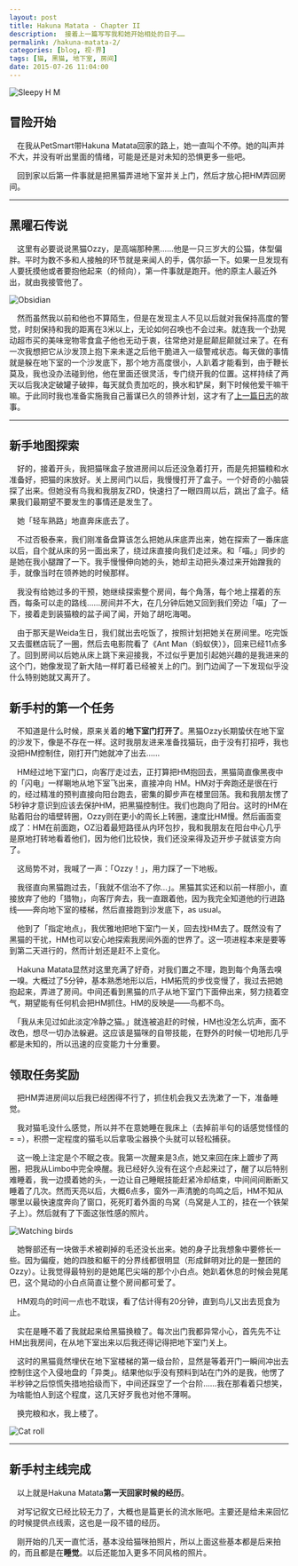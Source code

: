 ```yaml
---
layout: post
title: Hakuna Matata - Chapter II
description:  接着上一篇写写我和她开始相处的日子……
permalink: /hakuna-matata-2/
categories: [blog, 视·界]
tags: [猫, 黑猫, 地下室, 房间]
date: 2015-07-26 11:04:00
--- 
```


![Sleepy H M]({{site.img-hosting}}/Pic4Post/hakuna-matata/cat-hm-3.jpg "Sleepy H M")

## 冒险开始

　在我从PetSmart带Hakuna Matata回家的路上，她一直叫个不停。她的叫声并不大，并没有听出里面的情绪，可能是还是对未知的恐惧更多一些吧。

　回到家以后第一件事就是把黑猫弄进地下室并关上门，然后才放心把HM弄回房间。

------

## 黑曜石传说

　这里有必要说说黑猫Ozzy，是高端那种黑……他是一只三岁大的公猫，体型偏胖。平时为数不多和人接触的环节就是来闻人的手，偶尔舔一下。如果一旦发现有人要抚摸他或者要抱他起来（的倾向），第一件事就是跑开。他的原主人最近外出，就由我接管他了。

![Obsidian]({{site.img-hosting}}/Pic4Post/hakuna-matata/cat-oz.jpg "Obsidian - Ozzy")

　然而虽然我以前和他也不算陌生，但是在发现主人不见以后就对我保持高度的警觉，时刻保持和我的距离在3米以上，无论如何召唤也不会过来。就连我一个劲晃动超市买的美味宠物零食盒子他也无动于衷，往常绝对是屁颠屁颠就过来了。在有一次我想把它从沙发顶上抱下来未遂之后他干脆进入一级警戒状态。每天做的事情就是躲在地下室的一个沙发底下，那个地方高度很小，人趴着才能看到，由于鞭长莫及，我也没办法碰到他，他在里面还很灵活，专门绕开我的位置。这样持续了两天以后我决定破罐子破摔，每天就负责加吃的，换水和铲屎，剩下时候他爱干嘛干嘛。于此同时我也准备实施我自己蓄谋已久的领养计划，这才有了[上一篇日志](/hakuna-matata/)的故事。

------

## 新手地图探索

　好的，接着开头，我把猫咪盒子放进房间以后还没急着打开，而是先把猫粮和水准备好，把猫的床放好。关上房间门以后，我慢慢打开了盒子。一个好奇的小脑袋探了出来。但她没有鸟我和我朋友ZRD，快速扫了一眼四周以后，跳出了盒子。结果我们最期望不要发生的事情还是发生了。

　她「轻车熟路」地直奔床底去了。

　不过否极泰来，我们刚准备盘算该怎么把她从床底弄出来，她在探索了一番床底以后，自个就从床的另一面出来了，绕过床直接向我们走过来。和「喵。」同步的是她在我小腿蹭了一下。我手慢慢伸向她的头，她却主动把头凑过来开始蹭我的手，就像当时在领养她的时候那样。

　我没有给她过多的干预，她继续探索整个房间，每个角落，每个地上摆着的东西，每条可以走的路线……房间并不大，在几分钟后她又回到我们旁边「喵」了一下，接着走到装猫粮的盆子闻了闻，开始了胡吃海喝。

　由于那天是Weida生日，我们就出去吃饭了，按照计划把她关在房间里。吃完饭又去蛋糕店玩了一圈，然后去电影院看了《Ant Man（蚂蚁侠）》，回来已经11点多了。回到房间以后她从床上跳下来迎接我，不过似乎更加引起她兴趣的是我进来的这个门，她像发现了新大陆一样盯着已经被关上的门。到门边闻了一下发现似乎没什么特别她就又离开了。

## 新手村的第一个任务

　不知道是什么时候，原来关着的**地下室门打开了**。黑猫Ozzy长期蛰伏在地下室的沙发下，像是不存在一样。这时我朋友进来准备找猫玩，由于没有打招呼，我也没把HM控制住，刚打开门她就冲了出去……

　HM经过地下室门口，向客厅走过去，正打算把HM抱回去，黑猫简直像黑夜中的「闪电」一样唰地从地下室飞出来，直接冲向 HM。HM对于奔跑还是很在行的，经过精准的预判直接向阳台跑去，密集的脚步声在楼里回荡。我和我朋友愣了5秒钟才意识到应该去保护HM，把黑猫控制住。我们也跑向了阳台。这时的HM在贴着阳台的墙壁转圈，Ozzy则在更小的周长上转圈，速度比HM慢。然后画面变成了：HM在前面跑，OZ沿着最短路径从内环包抄，我和我朋友在阳台中心几乎是原地打转地看着他们，因为他们比较快，我们还没来得及迈开步子就该变方向了。

　这局势不对，我喊了一声：「Ozzy！」，用力踩了一下地板。

　我径直向黑猫跑过去，「我就不信治不了你…」。黑猫其实还和以前一样胆小，直接放弃了他的「猎物」，向客厅奔去，我一直跟着他，因为我完全知道他的行进路线——奔向地下室的楼梯，然后直接跑到沙发底下，as usual。

　他到了「指定地点」，我优雅地把地下室门一关，回去找HM去了。既然没有了黑猫的干扰，HM也可以安心地探索我房间外面的世界了。这一项进程本来是要等到第二天进行的，然而计划还是赶不上变化。

　Hakuna Matata显然对这里充满了好奇，对我们置之不理，跑到每个角落去嗅一嗅。大概过了5分钟，基本熟悉地形以后，HM拓荒的步伐变慢了，我过去把她抱起来，弄进了房间。中间还看到黑猫的爪子从地下室门下面伸出来，努力挠着空气，期望能有任何机会把HM抓住。HM的反映是——鸟都不鸟。

　「我从未见过如此淡定冷静之猫。」就连被追赶的时候，HM也没怎么坑声，面不改色，想尽一切办法躲避。这应该是猫咪的自带技能，在野外的时候一切地形几乎都是未知的，所以迅速的应变能力十分重要。

## 领取任务奖励

　把HM弄进房间以后我已经困得不行了，抓住机会我又去洗漱了一下，准备睡觉。

　我对猫毛没什么感觉，所以并不在意她睡在我床上（去掉前半句的话感觉怪怪的 = =），积攒一定程度的猫毛以后拿吸尘器换个头就可以轻松捕获。

　这一晚上注定是个不眠之夜。我第一次醒来是3点，她又来回在床上踱步了两圈，把我从Limbo中完全唤醒。我已经好久没有在这个点起来过了，醒了以后特别难睡着，我一边摸着她的头，一边让自己睡眠技能赶紧冷却结束，中间间间断断又睡着了几次。然而天亮以后，大概6点多，窗外一声清脆的鸟鸣之后，HM不知从哪里以最快速度奔向了窗口，死死盯着外面的鸟窝（鸟窝是人工的，挂在一个铁架子上）。然后就有了下面这张性感的照片。

![Watching birds]({{site.img-hosting}}/Pic4Post/hakuna-matata/cat-hm-2.jpg "Watching birds")

　她臀部还有一块做手术被剃掉的毛还没长出来。她的身子比我想象中要修长一些。因为偏瘦，她的四肢和躯干的分界线都很明显（形成鲜明对比的是一整团的Ozzy）。让我觉得最特别的是她尾巴尖端的那个小白点。她趴着休息的时候会晃尾巴，这个晃动的小白点简直让整个房间都可爱了。

　HM观鸟的时间一点也不耽误，看了估计得有20分钟，直到鸟儿又出去觅食为止。

　实在是睡不着了我就起来给黑猫换粮了。每次出门我都异常小心，首先先不让HM出我房间，在从地下室出来以后我还得记得把地下室门关上。

　这时的黑猫竟然埋伏在地下室楼梯的第一级台阶，显然是等着开门一瞬间冲出去控制住这个入侵地盘的「异类」。结果他似乎没有预料到站在门外的是我，他愣了半秒钟之后惊慌失措地拾级而下，中间还踩空了一个台阶……我在那看着只想笑，为啥能怕人到这个程度，这几天好歹我也对他不薄啊。

　换完粮和水，我上楼了。

![Cat roll]({{site.img-hosting}}/Pic4Post/hakuna-matata/cat-hm-8.jpg "鹦鹉螺猫")

------

## 新手村主线完成

　以上就是Hakuna Matata**第一天回家时候的经历**。

　对写记叙文已经比较无力了，大概也是篇更长的流水账吧。主要还是给未来回忆的时候提供点线索，这也是一段不错的经历。

　刚开始的几天一直忙活，基本没给猫咪拍照片，所以上面这些基本都是后来拍的，而且都是在**睡觉**。以后还能加入更多不同风格的照片。
